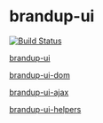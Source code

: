 # brandup-ui

[![Build Status](https://dev.azure.com/brandup/BrandUp%20Core/_apis/build/status/brandup-ui-CI?branchName=master)](https://dev.azure.com/brandup/BrandUp%20Core/_build/latest?definitionId=18&branchName=master)

[brandup-ui](npm/brandup-ui/README.md)

[brandup-ui-dom](npm/brandup-ui-dom/README.md)

[brandup-ui-ajax](npm/brandup-ui-ajax/README.md)

[brandup-ui-helpers](npm/brandup-ui-helpers/README.md)